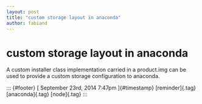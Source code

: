```yaml
---
layout: post
title: "custom storage layout in anaconda"
author: fabiand
---
```



custom storage layout in anaconda
=================================

A custom installer class implementation carried in a product.img can be
used to provide a custom storage configuration to anaconda.

::: {#footer}
[ September 23rd, 2014 7:47pm ]{#timestamp} [reminder]{.tag}
[anaconda]{.tag} [node]{.tag}
:::

